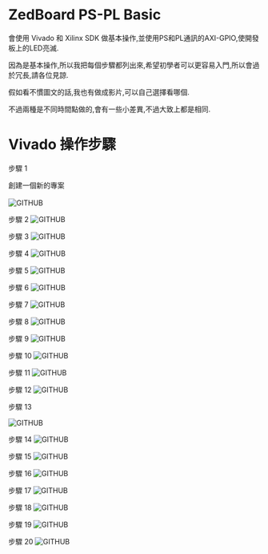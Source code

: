 # ZedBoard PS-PL Basic
會使用 Vivado 和 Xilinx SDK 做基本操作,並使用PS和PL通訊的AXI-GPIO,使開發板上的LED亮滅.

因為是基本操作,所以我把每個步驟都列出來,希望初學者可以更容易入門,所以會過於冗長,請各位見諒.

假如看不慣圖文的話,我也有做成影片,可以自己選擇看哪個.

不過兩種是不同時間點做的,會有一些小差異,不過大致上都是相同.

# Vivado 操作步驟
步驟 1

創建一個新的專案<br><br>
![GITHUB](image/01.png "01")

步驟 2
![GITHUB](image/02.png "02")

步驟 3
![GITHUB](image/03.png "03")

步驟 4
![GITHUB](image/04.png "04")

步驟 5
![GITHUB](image/05.png "05")

步驟 6
![GITHUB](image/06.png "06")

步驟 7
![GITHUB](image/07.png "07")

步驟 8
![GITHUB](image/08.png "08")

步驟 9
![GITHUB](image/09.png "09")

步驟 10
![GITHUB](image/10.png "10")

步驟 11
![GITHUB](image/11.png "11")

步驟 12
![GITHUB](image/12.png "12")

步驟 13

![GITHUB](image/13.png "13")

步驟 14
![GITHUB](image/14.png "14")

步驟 15
![GITHUB](image/15.png "15")

步驟 16
![GITHUB](image/16.png "16")

步驟 17
![GITHUB](image/17.png "17")

步驟 18
![GITHUB](image/18.png "18")

步驟 19
![GITHUB](image/19.png "19")

步驟 20
![GITHUB](image/20.png "20")

